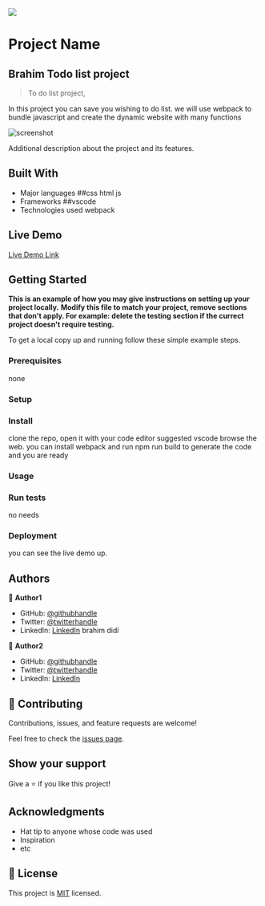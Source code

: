 ![](https://img.shields.io/badge/Microverse-blueviolet)

# Project Name
## Brahim Todo list project
> To do list project, 

In this project you can save you wishing to do list.
we will use webpack to bundle javascript and create the
dynamic website with many functions

![screenshot](projectImage.jpeg)

Additional description about the project and its features.

## Built With

- Major languages ##css html js
- Frameworks ##vscode
- Technologies used webpack

## Live Demo

[Live Demo Link](https://brahimdidi.github.io/TDL-app/dist/index.html)


## Getting Started

**This is an example of how you may give instructions on setting up your project locally.**
**Modify this file to match your project, remove sections that don't apply. For example: delete the testing section if the currect project doesn't require testing.**


To get a local copy up and running follow these simple example steps.

### Prerequisites
none

### Setup

### Install
clone the repo, open it with your code editor 
suggested vscode browse the web.
you can install webpack and run npm run build to generate the code
and you are ready

### Usage

### Run tests
no needs

### Deployment

you can see the live demo up.

## Authors

👤 **Author1**

- GitHub: [@githubhandle](https://github.com/githubhandle)
- Twitter: [@twitterhandle](https://twitter.com/twitterhandle)
- LinkedIn: [LinkedIn](https://linkedin.com/in/linkedinhandle)
brahim didi

👤 **Author2**

- GitHub: [@githubhandle](https://github.com/githubhandle)
- Twitter: [@twitterhandle](https://twitter.com/twitterhandle)
- LinkedIn: [LinkedIn](https://linkedin.com/in/linkedinhandle)

## 🤝 Contributing

Contributions, issues, and feature requests are welcome!

Feel free to check the [issues page](../../issues/).

## Show your support

Give a ⭐️ if you like this project!

## Acknowledgments

- Hat tip to anyone whose code was used
- Inspiration
- etc

## 📝 License

This project is [MIT](./MIT.md) licensed.

